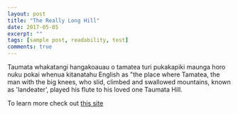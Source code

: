 ```yaml
---
layout: post
title: "The Really Long Hill"
date: 2017-05-05
excerpt: ""
tags: [sample post, readability, test]
comments: true
---
```

Taumata whakatangi hangakoauau o tamatea turi pukakapiki maunga horo nuku pokai whenua kitanatahu English as "the place where Tamatea, the man with the big knees, who slid, climbed and swallowed mountains, known as 'landeater’, played his flute to his loved one   Taumata Hill.

To learn more check out [this site](http://www.newzealand.com/us/feature/the-longest-place-name-in-new-zealand/)
